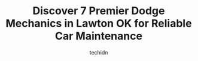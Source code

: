 ---
layout: ampstory
image: https://images.unsplash.com/photo-1626302592077-206bbcf450ae?ixlib=rb-4.0.3&ixid=MnwxMjA3fDB8MHxwaG90by1wYWdlfHx8fGVufDB8fHx8&auto=format&fit=crop&w=640&h=853&q=80
author: techidn
featured: false
description: Discover the 7 best Dodge Mechanic in Lawton OK, USA and ensure your vehicle receives the highest quality of care. These trusted professionals are known for their skill, knowledge, and dedic
title: Discover 7 Premier Dodge Mechanics in Lawton OK for Reliable Car Maintenance
cover:
   title: Discover 7 Premier Dodge Mechanics in Lawton OK for Reliable Car Maintenance
   subtitle: Rickpate
   background: https://images.unsplash.com/photo-1626302592077-206bbcf450ae?ixlib=rb-4.0.3&ixid=MnwxMjA3fDB8MHxwaG90by1wYWdlfHx8fGVufDB8fHx8&auto=format&fit=crop&w=640&h=853&q=80

pages: 
 - layout: thirds
   top: <h1>#1 Redds Automotive Repair</h1>
   bottom: "<p>This is by far the greatest mechanic experience I have ever had! I had to have my starter replaced and Redds did a wonderful job helping me get that done! The staff was </p>"
   background: https://www.knot35.com/toplist/wp-content/uploads/2023/06/best-dodge-mechanic-1-in-lawton-ok-1685831354.jpeg
   backgroundblur: true
 - layout: thirds
   top: <h1>#2 Lynn McKenzie Automotive</h1>
   bottom: "<p>2201 SW B Ave, Lawton, OK 73501, United States</p>"
   background: https://www.knot35.com/toplist/wp-content/uploads/2023/06/best-dodge-mechanic-2-in-lawton-ok-1685831355.jpeg
   cta:
      link: https://www.knot35.com/toplist/discover-7-premier-dodge-mechanics-in-lawton-ok-for-reliable-car-maintenance/
      text: Discover 7 Premier Dodge Mechanics in Lawton OK for Reliable Car Maintenance
 - layout: thirds
   top: <h1>#3 Pats Auto Repair LLC</h1>
   bottom: "<p>2116 NW Dearborn Ave, Lawton, OK 73507, United States</p>"
   background: https://www.knot35.com/toplist/wp-content/uploads/2023/06/best-dodge-mechanic-3-in-lawton-ok-1685831355.jpeg
   cta:
      link: https://www.knot35.com/toplist/discover-7-premier-dodge-mechanics-in-lawton-ok-for-reliable-car-maintenance/
      text: Discover 7 Premier Dodge Mechanics in Lawton OK for Reliable Car Maintenance
 - layout: thirds
   top: <h1>#4 S & J Auto Service</h1>
   bottom: "<p>2812 NW Fort Sill Blvd, Lawton, OK 73507, United States</p>"
   background: https://images.unsplash.com/photo-1618005182384-a83a8bd57fbe?ixlib=rb-4.0.3&ixid=MnwxMjA3fDB8MHxwaG90by1wYWdlfHx8fGVufDB8fHx8&auto=format&fit=crop&w=640&h=853&q=80
   cta:
      link: https://www.knot35.com/toplist/discover-7-premier-dodge-mechanics-in-lawton-ok-for-reliable-car-maintenance/
      text: Discover 7 Premier Dodge Mechanics in Lawton OK for Reliable Car Maintenance
 - layout: thirds
   top: <h1>#5 Tom Dunn Automotive</h1>
   bottom: "<p>206 NW Columbia Ave, Lawton, OK 73507, United States</p>"
   background: https://images.unsplash.com/photo-1567360425618-1594206637d2?ixlib=rb-4.0.3&ixid=MnwxMjA3fDB8MHxwaG90by1wYWdlfHx8fGVufDB8fHx8&auto=format&fit=crop&w=640&h=853&q=80
   cta:
      link: https://www.knot35.com/toplist/discover-7-premier-dodge-mechanics-in-lawton-ok-for-reliable-car-maintenance/
      text: Discover 7 Premier Dodge Mechanics in Lawton OK for Reliable Car Maintenance
 - layout: thirds
   top: <h1>#6 Dnj Auto Repair</h1>
   bottom: "<p>2403 NW Sheridan Rd, Lawton, OK 73505, United States</p>"
   background: https://images.unsplash.com/photo-1533735380053-eb8d0759b24a?ixlib=rb-4.0.3&ixid=MnwxMjA3fDB8MHxwaG90by1wYWdlfHx8fGVufDB8fHx8&auto=format&fit=crop&w=640&h=853&q=80
   cta:
      link: https://www.knot35.com/toplist/discover-7-premier-dodge-mechanics-in-lawton-ok-for-reliable-car-maintenance/
      text: Discover 7 Premier Dodge Mechanics in Lawton OK for Reliable Car Maintenance
 - layout: thirds
   top: <h1>#7 6th Street Automotive</h1>
   bottom: "<p>1708 SW 6th St, Lawton, OK 73501, United States</p>"
   background: https://images.unsplash.com/photo-1557672172-298e090bd0f1?ixlib=rb-4.0.3&ixid=MnwxMjA3fDB8MHxwaG90by1wYWdlfHx8fGVufDB8fHx8&auto=format&fit=crop&w=640&h=853&q=80
   cta:
      link: https://www.knot35.com/toplist/discover-7-premier-dodge-mechanics-in-lawton-ok-for-reliable-car-maintenance/
      text: Discover 7 Premier Dodge Mechanics in Lawton OK for Reliable Car Maintenance
 - layout: thirds
   middle: Continue reading...
   background: https://images.unsplash.com/photo-1549241520-425e3dfc01cb?ixlib=rb-4.0.3&ixid=MnwxMjA3fDB8MHxwaG90by1wYWdlfHx8fGVufDB8fHx8&auto=format&fit=crop&w=640&h=853&q=80
   cta:
      link: https://www.knot35.com/toplist/discover-7-premier-dodge-mechanics-in-lawton-ok-for-reliable-car-maintenance/
      text: Discover 7 Premier Dodge Mechanics in Lawton OK for Reliable Car Maintenance
      
---